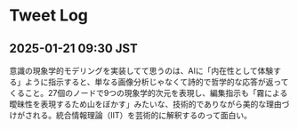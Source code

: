 # Tweet Log

## 2025-01-21 09:30 JST

意識の現象学的モデリングを実装してて思うのは、AIに「内在性として体験する」ように指示すると、単なる画像分析じゃなくて詩的で哲学的な応答が返ってくること。27個のノードで9つの現象学的次元を表現し、編集指示も「霧による曖昧性を表現するため山をぼかす」みたいな、技術的でありながら美的な理由づけがされる。統合情報理論（IIT）を芸術的に解釈するのって面白い。